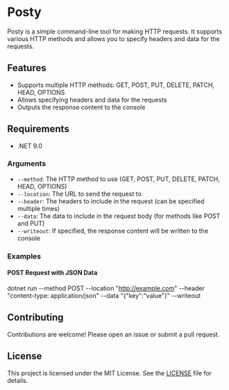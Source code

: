 # Posty

Posty is a simple command-line tool for making HTTP requests. It supports various HTTP methods and allows you to specify headers and data for the requests.

## Features

- Supports multiple HTTP methods: GET, POST, PUT, DELETE, PATCH, HEAD, OPTIONS
- Allows specifying headers and data for the requests
- Outputs the response content to the console

## Requirements

- .NET 9.0

### Arguments

- `--method`: The HTTP method to use (GET, POST, PUT, DELETE, PATCH, HEAD, OPTIONS)
- `--location`: The URL to send the request to
- `--header`: The headers to include in the request (can be specified multiple times)
- `--data`: The data to include in the request body (for methods like POST and PUT)
- `--writeout`: If specified, the response content will be written to the console

### Examples

#### POST Request with JSON Data

dotnet run --method POST --location "http://example.com" --header "content-type: application/json" --data "{"key":"value"}" --writeout

## Contributing

Contributions are welcome! Please open an issue or submit a pull request.

## License

This project is licensed under the MIT License. See the [LICENSE](LICENSE) file for details.
